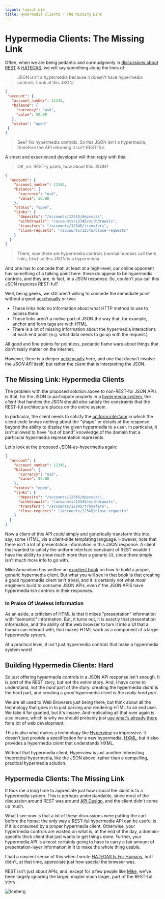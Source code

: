 ```yaml
---
layout: layout.njk
title: Hypermedia Clients - The Missing Link
---
```


# Hypermedia Clients: The Missing Link

Often, when we are being pedantic and curmudgeonly in [discussions about](https://news.ycombinator.com/item?id=32141027) 
[REST](https://htmx.org/essays/how-did-rest-come-to-mean-the-opposite-of-rest/) & [HATEOAS](/essays/hateoas), we will
say something along the lines of:

> JSON isn't a hypermedia because it doesn't have hypermedia controls.  Look at this JSON:
 ```json
{
  "account": {
    "account_number": 12345,
    "balance": {
      "currency": "usd",
      "value": 50.00
    },
    "status": "open"
  }
}
```
> 
> See?  No hypermedia controls.  So this JSON isn't a hypermedia, therefore the API returning it isn't REST-ful.

A smart and experienced developer will then reply with this:

> OK, mr. REST-y pants, how about this JSON?
```json
{
  "account": {
    "account_number": 12345,
    "balance": {
      "currency": "usd",
      "value": 50.00
    },
    "status": "open",
    "links": {
      "deposits": "/accounts/12345/deposits",
      "withdrawals": "/accounts/12345/withdrawals",
      "transfers": "/accounts/12345/transfers",
      "close-requests": "/accounts/12345/close-requests"
    }
  }
}
```
> There, now there are hypermedia controls (normal humans call them links, btw) so this JSON is a hypermedia.

And one has to concede that, at least at a high-level, our online opponent has something of a talking point here: these
do appear to be hypermedia controls, and they are, in fact, in a JSON response.  So, couldn't you call this JSON response
REST-ful?  

Well, being geeks, we still aren't willing to concede the immediate point without a good [ackchyually](https://i.imgur.com/DpQ9YJl.png) or two:

* These links hold no information about what HTTP method to use to access them
* These links aren't a *native* part of JSON the way that, for example, anchor and form tags are with HTML
* There is a lot of missing information about the hypermedia interactions at each end point (e.g. what data needs to
  go up with the request.)

All good and fine points for pointless, pedantic flame wars about things that don't really matter on the internet.

However, there is a deeper [ackchyually](https://i.imgur.com/DpQ9YJl.png) here, and one that doesn't involve the *JSON API* 
itself, but rather the *client* that is interpreting the JSON.

## The Missing Link: Hypermedia Clients

The problem with the proposed solution above to non-REST-ful JSON APIs is that, for the JSON to participate properly in
a [hypermedia system](https://hypermedia.systems), the *client* that handles the JSON should *also* satisfy the constraints
that the REST-ful architecture places on the entire system.

In particular, the client needs to satisfy the [uniform interface](https://en.wikipedia.org/wiki/Representational_state_transfer#Uniform_interface)
in which the client code knows nothing about the "shape" or details of the response beyond the ability to display
the given hypermedia to a user.  In particular, it isn't allowed to have "out of band" knowledge of the domain that
a particular hypermedia representation represents.

Let's look at the proposed JSON-as-hypermedia again: 

```json
{
  "account": {
    "account_number": 12345,
    "balance": {
      "currency": "usd",
      "value": 50.00
    },
    "status": "open",
    "links": {
      "deposits": "/accounts/12345/deposits",
      "withdrawals": "/accounts/12345/withdrawals",
      "transfers": "/accounts/12345/transfers",
      "close-requests": "/accounts/12345/close-requests"
    }
  }
}
```
Now a client of this API *could* simply and generically transform this into, say, some HTML, via a client-side templating
language.  However, note that there isn't a lot of presentation information in this JSON response.  A client that wanted
to satisfy the uniform interface constraint of REST wouldn't have the ability to show much more than a generic UI, since
there simply isn't much more info to go with.

Mike Amundsen has written an [excellent book](https://www.oreilly.com/library/view/restful-web-clients/9781491921890/) on
how to build a proper, generic hypermedia client.  But what you will see in that book is that creating a good hypermedia 
client isn't trivial, and it is certainly not what *most* engineers build to consume JSON APIs, even if the JSON APIS
have hypermedia-ish controls in their responses.

### In Praise Of Useless Information

As an aside, a criticism of HTML is that it mixes "presentation" information with "semantic" information.  But, it turns 
out, it is exactly that presentation information, and the ability of the web browser to turn it into a UI that a human 
can interact with, that makes HTML work as a component of a larger hypermedia system.

At a practical level, it isn't just hypermedia controls that make a hypermedia system work!

## Building Hypermedia Clients: Hard

So just offering hypermedia controls in a JSON API response isn't enough.  It is *part* of the REST story, but not the
entire story.  And, I have come to understand, not the *hard* part of the story: creating the hypermedia *client* is
the hard part, and creating a *good* hypermedia client is *the really hard part*.

We are all used to Web Browsers just being there, but think about all the technology that goes in to just parsing and
rendering HTML to an end user.  We take it for granted, but it's insane.  And replicating all that over again is also 
insane, which is why we should probably just [use what's already there](https://htmx.org) for a lot of web development.

This is also what makes a technology like [Hyperview](https://hyperview.org/) so impressive.  It doesn't just provide
a specification for a new hypermedia, [HXML](https://hyperview.org/docs/guide_html), but it also provides a hypermedia
*client* that understands HXML.

Without that hypermedia client, Hyperview is just another interesting theoretical hypermedia, like the JSON above, rather
than a compelling, practical hypermedia solution.

## Hypermedia Clients: The Missing Link

It took me a long time to appreciate just how crucial the *client* is to a hypermedia system.  This is perhaps understandable,
since most of the discussion around REST was around [API Design](https://www.martinfowler.com/articles/richardsonMaturityModel.html),
and the client didn't come up much.

What I see now is that a lot of these discussions were putting the cart before the horse: the only way a REST-ful hypermedia
API can be useful is if it is consumed by a proper hypermedia client.  Otherwise, your hypermedia controls are wasted
on what is, at the end of the day, a domain-specific thick client that just wants to get things done.  Further, your
hypermedia API is almost certainly going to have to carry a fair amount of presentation-layer information in it to make
the whole thing usable.

I had a nascent sense of this when I wrote [HATEOAS Is For Humans](https://intercoolerjs.org/2016/05/08/hatoeas-is-for-humans.html),
but I didn't, at that time, appreciate just how special the browser was.

REST isn't just about APIs, and, except for a few people like [Mike](https://training.amundsen.com/), we've been largely
ignoring the larger, maybe much larger, part of the REST-ful story.

![Iceberg](/img/creating-client.png)